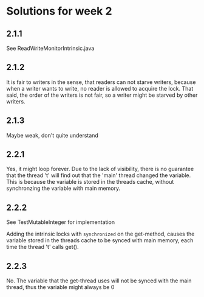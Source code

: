 # Solutions for week 2

## 2.1.1

See ReadWriteMonitorIntrinsic.java

## 2.1.2

It is fair to writers in the sense, that readers can not starve writers, because when a writer wants to write, no reader is allowed to acquire the lock. That said, the order of the writers is not fair, so a writer might be starved by other writers.

## 2.1.3

Maybe weak, don't quite understand

## 2.2.1

Yes, it might loop forever. Due to the lack of visibility, there is no guarantee that the thread 't' will find out that the 'main' thread changed the variable. This is because the variable is stored in the threads cache, without synchronzing the variable with main memory.

## 2.2.2

See TestMutableInteger for implementation

Adding the intrinsic locks with `synchronized` on the get-method, causes the variable stored in the threads cache to be synced with main memory, each time the thread 't' calls get().

## 2.2.3

No. The variable that the get-thread uses will not be synced with the main thread, thus the variable might always be 0
